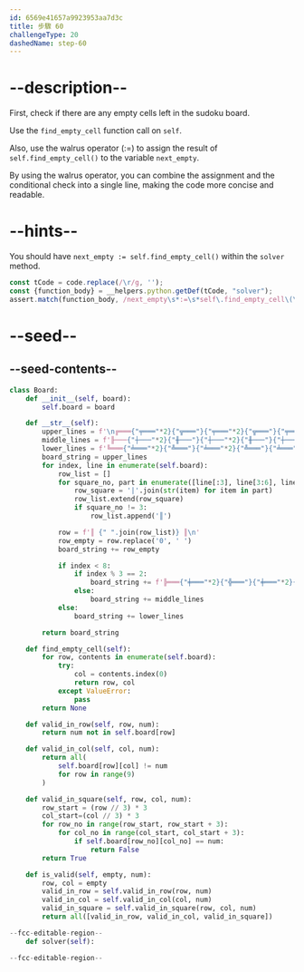 ```yaml
---
id: 6569e41657a9923953aa7d3c
title: 步驟 60
challengeType: 20
dashedName: step-60
---
```


# --description--

First, check if there are any empty cells left in the sudoku board.

Use the `find_empty_cell` function call on `self`.

Also, use the walrus operator (:=) to assign the result of `self.find_empty_cell()` to the variable `next_empty`.

By using the walrus operator, you can combine the assignment and the conditional check into a single line, making the code more concise and readable.

# --hints--

You should have `next_empty := self.find_empty_cell()` within the `solver` method.

```js
const tCode = code.replace(/\r/g, '');
const {function_body} = __helpers.python.getDef(tCode, "solver");
assert.match(function_body, /next_empty\s*:=\s*self\.find_empty_cell\(\)/);
```

# --seed--

## --seed-contents--

```py
class Board:
    def __init__(self, board):
        self.board = board

    def __str__(self):
        upper_lines = f'\n╔═══{"╤═══"*2}{"╦═══"}{"╤═══"*2}{"╦═══"}{"╤═══"*2}╗\n'
        middle_lines = f'╟───{"┼───"*2}{"╫───"}{"┼───"*2}{"╫───"}{"┼───"*2}╢\n'
        lower_lines = f'╚═══{"╧═══"*2}{"╩═══"}{"╧═══"*2}{"╩═══"}{"╧═══"*2}╝\n'
        board_string = upper_lines
        for index, line in enumerate(self.board):
            row_list = []
            for square_no, part in enumerate([line[:3], line[3:6], line[6:]], start=1):
                row_square = '|'.join(str(item) for item in part)
                row_list.extend(row_square)
                if square_no != 3:
                    row_list.append('║')

            row = f'║ {" ".join(row_list)} ║\n'
            row_empty = row.replace('0', ' ')
            board_string += row_empty

            if index < 8:
                if index % 3 == 2:
                    board_string += f'╠═══{"╪═══"*2}{"╬═══"}{"╪═══"*2}{"╬═══"}{"╪═══"*2}╣\n'
                else:
                    board_string += middle_lines
            else:
                board_string += lower_lines

        return board_string

    def find_empty_cell(self):
        for row, contents in enumerate(self.board):
            try:
                col = contents.index(0)
                return row, col
            except ValueError:
                pass
        return None

    def valid_in_row(self, row, num):
        return num not in self.board[row]

    def valid_in_col(self, col, num):
        return all(
            self.board[row][col] != num
            for row in range(9)
        )

    def valid_in_square(self, row, col, num):
        row_start = (row // 3) * 3
        col_start=(col // 3) * 3
        for row_no in range(row_start, row_start + 3):
            for col_no in range(col_start, col_start + 3):
                if self.board[row_no][col_no] == num:
                    return False
        return True

    def is_valid(self, empty, num):
        row, col = empty
        valid_in_row = self.valid_in_row(row, num)
        valid_in_col = self.valid_in_col(col, num)
        valid_in_square = self.valid_in_square(row, col, num)
        return all([valid_in_row, valid_in_col, valid_in_square])

--fcc-editable-region--
    def solver(self):

--fcc-editable-region--
```
